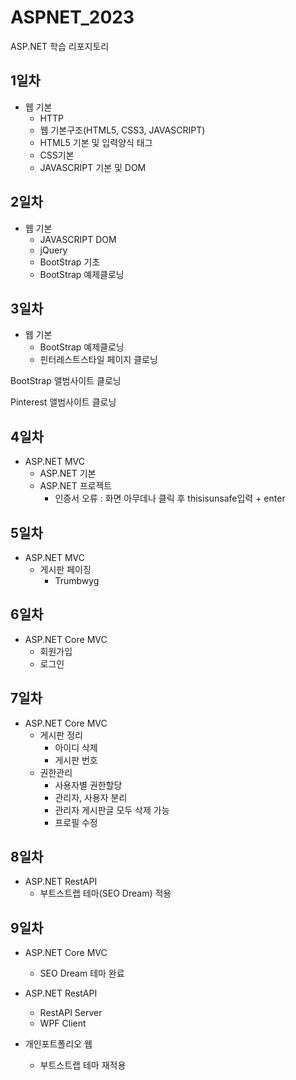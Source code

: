 # ASPNET_2023
ASP.NET 학습 리포지토리

## 1일차
- 웹 기본
	- HTTP
	- 웹 기본구조(HTML5, CSS3, JAVASCRIPT)
	- HTML5 기본 및 입력양식 태그
	- CSS기본
	- JAVASCRIPT 기본 및 DOM

## 2일차
- 웹 기본
	- JAVASCRIPT DOM
	- jQuery
	- BootStrap 기초
	- BootStrap 예제클로닝
	
## 3일차
- 웹 기본	
	- BootStrap 예제클로닝
	- 핀터레스트스타일 페이지 클로닝
	
BootStrap 앨범사이트 클로닝	

Pinterest 앨범사이트 클로닝
	
## 4일차
- ASP.NET MVC
	- ASP.NET 기본
	- ASP.NET 프로젝트
		- 인증서 오류 : 화면 아무데나 클릭 후 thisisunsafe입력 + enter
		
## 5일차
- ASP.NET MVC
	- 게시판 페이징
		- Trumbwyg
	
## 6일차
- ASP.NET Core MVC
	- 회원가입
	- 로그인


## 7일차	
- ASP.NET Core MVC
	- 게시판 정리
		- 아이디 삭제 
		- 게시판 번호
	- 권한관리
		- 사용자별 권한할당
		- 관리자, 사용자 분리
		- 관리자 게시판글 모두 삭제 가능
		- 프로필 수정
	
	
## 8일차	
- ASP.NET RestAPI	
	- 부트스트랩 테마(SEO Dream) 적용	
	
## 9일차
- ASP.NET Core MVC
	- SEO Dream 테마 완료
- ASP.NET RestAPI
	- RestAPI Server
	- WPF Client
	
- 개인포트폴리오 웹
	- 부트스트랩 테마 재적용